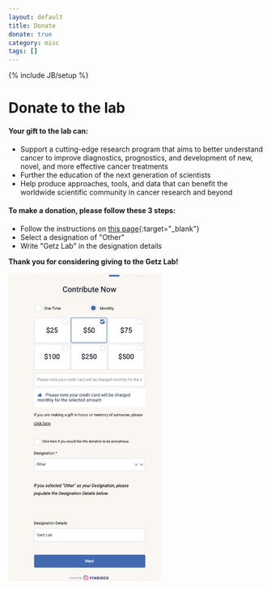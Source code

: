 ```yaml
---
layout: default
title: Donate
donate: true
category: misc
tags: []
---
```

{% include JB/setup %}

# Donate to the lab #

<div class="row">
<div class="col-md-7" markdown="1">

#### Your gift to the lab can: ####

- Support a cutting-edge research program that aims to better understand cancer to improve diagnostics, prognostics, and development of new, novel, and more effective cancer treatments
- Further the education of the next generation of scientists
- Help produce approaches, tools, and data that can benefit the worldwide scientific community in cancer research and beyond

#### To make a donation, please follow these 3 steps: ####

- Follow the instructions on [this page](https://broadinstitute.givingpage.org/giving){:target="_blank"}
- Select a designation of "Other"
- Write "Getz Lab" in the designation details

**Thank you for considering giving to the Getz Lab!**

</div>
<div class="col-md-5">

<a href="https://broadinstitute.givingpage.org/giving" target="_blank">
<img src="/assets/images/broad_donate_page.png" class="img-responsive" alt="Example donation" style="width:60%;height:auto;">
</a>

</div>
</div>
